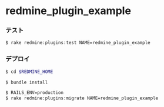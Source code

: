 redmine_plugin_example
======================


### テスト

```sh
$ rake redmine:plugins:test NAME=redmine_plugin_example
```


### デプロイ

```sh
$ cd $REDMINE_HOME
```

```sh
$ bundle install
```

```sh
$ RAILS_ENV=production
$ rake redmine:plugins:migrate NAME=redmine_plugin_example
```
